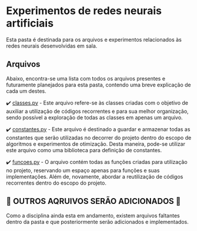 # Experimentos de redes neurais artificiais

Esta pasta é destinada para os arquivos e experimentos relacionados às redes neurais desenvolvidas em sala.

## Arquivos

Abaixo, encontra-se uma lista com todos os arquivos presentes e futuramente planejados para esta pasta, contendo uma breve explicação de cada um destes.

✔️ [classes.py](classes.py) - Este arquivo refere-se às classes criadas com o objetivo de auxiliar a utilização de códigos recorrentes e para sua melhor organização, sendo possível a exploração de todas as classes em apenas um arquivo.

✔️ [constantes.py](constantes.py) - Este arquivo é destinado a guardar e armazenar todas as constantes que serão utilizadas no decorrer do projeto dentro do escopo de algoritmos e experimentos de otimização. Desta maneira, pode-se utilizar este arquivo como uma biblioteca para definição de constantes.

✔️ [funcoes.py](funcoes.py) - O arquivo contém todas as funções criadas para utilização no projeto, reservando um espaço apenas para funções e suas implementações. Além de, novamente, abordar a reutilização de códigos recorrentes dentro do escopo do projeto.

## 🚧 **OUTROS AQRUIVOS SERÃO ADICIONADOS** 🚧

Como a disciplina ainda esta em andamento, existem arquivos faltantes dentro da pasta e que posteriormente serão adicionados e implementados.
